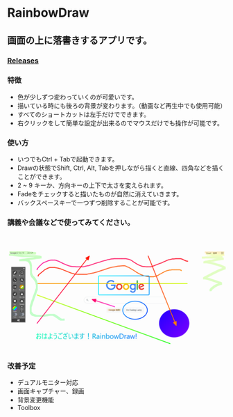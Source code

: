 # RainbowDraw

## 画面の上に落書きするアプリです。

### [Releases](https://github.com/HandaJun/RainbowDraw/releases)

### 特徴
* 色が少しずつ変わっていくのが可愛いです。
* 描いている時にも後ろの背景が変わります。（動画など再生中でも使用可能）
* すべてのショートカットは左手だけでできます。
* 右クリックをして簡単な設定が出来るのでマウスだけでも操作が可能です。

### 使い方
* いつでもCtrl + Tabで起動できます。
* Drawの状態でShift, Ctrl, Alt, Tabを押しながら描くと直線、四角などを描くことができます。
* 2 ~ 9 キーか、方向キーの上下で太さを変えられます。
* Fadeをチェックすると描いたものが自然に消えていきます。
* バックスペースキーで一つずつ削除することが可能です。
　 
### 講義や会議などで使ってみてください。
　 

![Sample2](https://github.com/HandaJun/RainbowDraw/blob/main/sample/Sample2.png)

### 改善予定
* デュアルモニター対応
* 画面キャプチャー、録画
* 背景変更機能
* Toolbox
